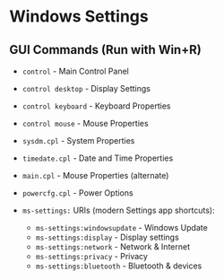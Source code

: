 # Windows Settings

## GUI Commands (Run with Win+R)

- `control` - Main Control Panel
- `control desktop` - Display Settings
- `control keyboard` - Keyboard Properties
- `control mouse` - Mouse Properties
- `sysdm.cpl` - System Properties
- `timedate.cpl` - Date and Time Properties
- `main.cpl` - Mouse Properties (alternate)
- `powercfg.cpl` - Power Options

- `ms-settings:` URIs (modern Settings app shortcuts):
  - `ms-settings:windowsupdate` - Windows Update
  - `ms-settings:display` - Display settings
  - `ms-settings:network` - Network & Internet
  - `ms-settings:privacy` - Privacy
  - `ms-settings:bluetooth` - Bluetooth & devices
